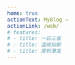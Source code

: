 ```yaml
---
home: true
actionText: MyBlog →
actionLink: /web/
# features:
# - title: 一日三省
# - title: 温故知新
# - title: 厚积薄发
---
```


